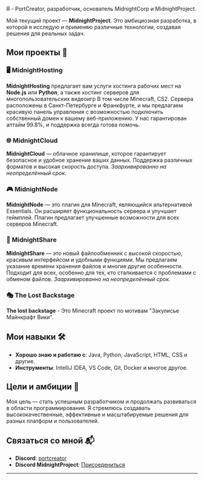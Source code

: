 Я - PortCreator, разработчик, основатель MidnightCorp и MidnightProject.

Мой текущий проект — **MidnightProject**. Это амбициозная разработка, в которой я исследую и применяю различные технологии, создавая решения для реальных задач.

## Мои проекты 🌟

### 🖥️ MidnightHosting
**MidnightHosting** предлагает вам услуги хостинга рабочих мест на **Node.js** или **Python**, а также хостинг серверов для многопользовательских видеоигр В том числе Minecraft, CS2. Сервера расположены в Санкт-Петербурге и Франкфурте, и мы предлагаем красивую панель управления с возможностью подключить собственный домен к вашему веб-приложению. У нас гарантирован аптайм 99.8%, и поддержка всегда готова помочь.

### 🌐 MidnightCloud
**MidnightCloud** — облачное хранилище, которое гарантирует безопасное и удобное хранение ваших данных. Поддержка различных форматов и высокая скорость доступа. *Заархивированно на неопределённый срок.*

### 🎮 MidnightNode
**MidnightNode** — это плагин для Minecraft, являющийся альтернативой Essentials. Он расширяет функциональность сервера и улучшает геймплей. Плагин предлагает улучшенные возможности для всех серверов Minecraft.

### 🔗 MidnightShare 
**MidnightShare** — это новый файлообменник с высокой скоростью, красивым интерфейсом и удобными функциями. Мы предлагаем указание времени хранения файлов и многие другие особенности. Подходит для всех, особенно для тех, кто сталкивается с проблемами с обменом файлов. *Заархивированно на неопределённый срок.*

### 🎭 The Lost Backstage
**The lost backstage** - Это Minecraft проект по мотивам "Закулисье Майнкрафт Вики". 

## Мои навыки 🛠️

- **Хорошо знаю и работаю с**: Java, Python, JavaScript, HTML, CSS и другие.
- **Инструменты**: IntelliJ IDEA, VS Code, Git, Docker и многое другое.

## Цели и амбиции 🚀

Моя цель — стать успешным разработчиком и продолжать развиваться в области программирования. Я стремлюсь создавать высококачественные, эффективные и масштабируемые решения для разных платформ и пользователей.

## Связаться со мной 📬

- **Discord**: [portcreator](https://discord.com/users/portcreator)
- **Discord MidnightProject**: [Присоедениться](https://discord.gg/aGp8TueK62) 

---
